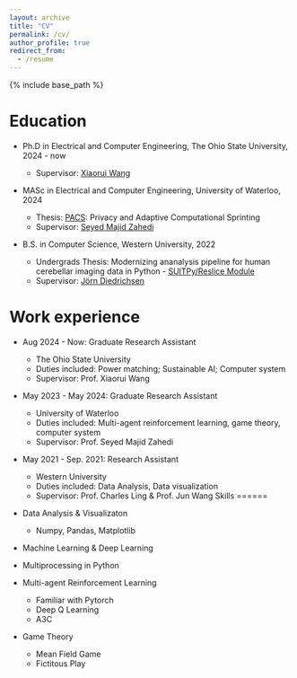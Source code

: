 ```yaml
---
layout: archive
title: "CV"
permalink: /cv/
author_profile: true
redirect_from:
  - /resume
---
```


{% include base_path %}

Education
======
* Ph.D in Electrical and Computer Engineering, The Ohio State University, 2024 - now
  * Supervisor: [Xiaorui Wang](http://www2.ece.ohio-state.edu/~xwang/)

* MASc in Electrical and Computer Engineering, University of Waterloo, 2024
  * Thesis: [PACS](https://scholar.google.ca/citations?view_op=view_citation&hl=en&user=LpjeY6UAAAAJ&citation_for_view=LpjeY6UAAAAJ:u5HHmVD_uO8C): Privacy and Adaptive Computational Sprinting
  * Supervisor: [Seyed Majid Zahedi](https://ece.uwaterloo.ca/~smzahedi/)

* B.S. in Computer Science, Western University, 2022
  * Undergrads Thesis: Modernizing ananalysis pipeline for human cerebellar imaging data in Python - [SUITPy/Reslice Module](https://github.com/diedrichsenlab/SUITPy)
  * Supervisor: [Jörn Diedrichsen](https://www.diedrichsenlab.org) 

Work experience
======
* Aug 2024 - Now: Graduate Research Assistant
  * The Ohio State University
  * Duties included: Power matching; Sustainable AI; Computer system
  * Supervisor: Prof. Xiaorui Wang
* May 2023 - May 2024: Graduate Research Assistant
  * University of Waterloo
  * Duties included: Multi-agent reinforcement learning, game theory, computer system
  * Supervisor: Prof. Seyed Majid Zahedi

* May 2021 - Sep. 2021: Research Assistant
  * Western University
  * Duties included: Data Analysis, Data visualization
  * Supervisor: Prof. Charles Ling & Prof. Jun Wang
Skills
======
* Data Analysis & Visualizaton
  * Numpy, Pandas, Matplotlib
* Machine Learning & Deep Learning
* Multiprocessing in Python
* Multi-agent Reinforcement Learning
  * Familiar with Pytorch
  * Deep Q Learning
  * A3C
* Game Theory
  * Mean Field Game
  * Fictitous Play
